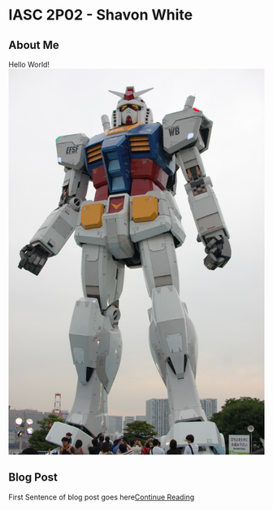 # IASC 2P02 - Shavon White
## About Me
Hello World!
![](images/Robot.jpg)
## Blog Post
First Sentence of blog post goes here[Continue Reading](blog)
